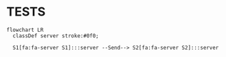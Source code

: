 # TESTS

```mermaid
flowchart LR
  classDef server stroke:#0f0;
  
  S1[fa:fa-server S1]:::server --Send--> S2[fa:fa-server S2]:::server
```
